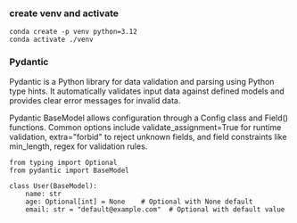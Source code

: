 ### create venv and activate
```
conda create -p venv python=3.12
conda activate ./venv
```


### Pydantic
Pydantic is a Python library for data validation and parsing using Python type hints. It automatically validates input data against defined models and provides clear error messages for invalid data.

Pydantic BaseModel allows configuration through a Config class and Field() functions. Common options include validate_assignment=True for runtime validation, extra="forbid" to reject unknown fields, and field constraints like min_length, regex for validation rules.

```
from typing import Optional
from pydantic import BaseModel

class User(BaseModel):
    name: str
    age: Optional[int] = None    # Optional with None default
    email: str = "default@example.com"  # Optional with default value

```
